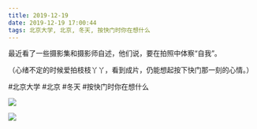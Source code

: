 ```yaml
---
title: 2019-12-19
date: 2019-12-19 17:00:44
tags: 北京大学, 北京, 冬天, 按快门时你在想什么
---
```


<p>最近看了一些摄影集和摄影师自述，他们说，要在拍照中体察“自我”。</p> 
<p>（心绪不定的时候爱拍枝枝丫丫，看到成片，仍能想起按下快门那一刻的心情。）</p>

#北京大学 #北京 #冬天 #按快门时你在想什么

![](/assets/images/2019/12/dd97c05011da139b229a896ba3dd7df3.jpg)

![](/assets/images/2019/12/07047dc1d764950d81f8df5b213a73a8.jpg)
